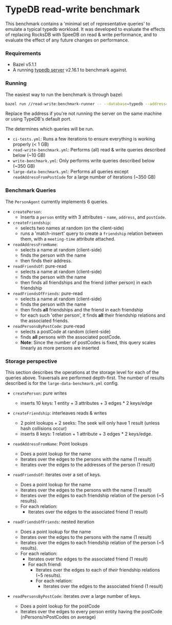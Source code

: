 # TypeDB read-write benchmark
This benchmark contains a 'minimal set of representative queries' to emulate a typical typedb workload.
It was developed to evaluate the effects of replacing RocksDB with SpeeDB on read & write performance,
and to evaluate the effect of any future changes on performance.
### Requirements 
* Bazel v5.1.1
* A running [typedb server](https://github.com/vaticle/typedb) v2.16.1 to benchmark against.

### Running
The easiest way to run the benchmark is through bazel:

```bash
bazel run //read-write:benchmark-runner -- --database=typedb --address=127.0.0.1:1729 --config=read-write/config/<config-file>.yml
```

Replace the address if you're not running the server on the same machine or using TypeDB's default port. 

The <config-file> determines which queries will be run.
* `ci-tests.yml`: Runs a few iterations to ensure everything is working properly (< 1 GB)
* `read-write-benchmark.yml`: Performs (all) read & write queries described below (~10 GB)
* `write-benchmark.yml`: Only performs write queries described below (~350 GB)
* `large-data-benchmark.yml`: Performs all queries except `readAddressFromPostCode` for a large number of iterations (~350 GB)

### Benchmark Queries

The `PersonAgent` currently implements 6 queries.
* `createPerson`:
  * Inserts a `person` entity with 3 attributes - `name`, `address`, and `postCode`.
* `createFriendship`:
  * selects two names at random (on the client-side)
  * runs a 'match-insert' query to create a `friendship` relation between them, with a `meeting-time` attribute attached.
* `readAddressFromName`: 
  * selects a name at random (client-side)
  * finds the person with the name
  * then finds their address. 
* `readFriendsOf`: pure-read
  * selects a name at random (client-side)
  * finds the person with the name
  * then finds all friendships and the friend (other person) in each friendship
* `readFriendsOfFriends`: pure-read
  * selects a name at random (client-side)
  * finds the person with the name
  * then finds __all__ friendships and the friend in each friendship
  * for each such 'other person', it finds __all__ their friendship relations and the associated friends. 
* `readPersonsByPostCode`: pure-read
  * selects a postCode at random (client-side)
  * finds __all__ persons with the associated postCode.
  * __Note__: Since the number of postCodes is fixed, this query scales linearly as more persons are inserted

### Storage perspective
This section describes the operations at the storage level for each of the queries above.
Traversals are performed depth-first. The number of results described is for the `large-data-benchmark.yml` config.

* `createPerson`: pure writes
    * inserts 10 keys: 1 entity + 3 attributes + 3 edges * 2 keys/edge 
* `createFriendship`: interleaves reads & writes 
  * 2 point lookups + 2 seeks: The seek will only have 1 result (unless hash collisions occur)
  * inserts 8 keys: 1 relation + 1 attribute + 3 edges * 2 keys/edge.
* `readAddressFromName`: Point lookups
  * Does a point lookup for the name
  * Iterates over the edges to the persons with the name (1 result)
  * Iterates over the edges to the addresses of the person (1 result)
* `readFriendsOf`: iterates over a set of keys.
  * Does a point lookup for the name
  *  Iterates over the edges to the persons with the name (1 result)
  *  Iterates over the edges to each friendship relation of the person (~5 results).
  * For each relation:
    *  Iterates over the edges to the associated friend (1 result)
* `readFriendsOfFriends`: nested iteration
  * Does a point lookup for the name
  * Iterates over the edges to the persons with the name (1 result)
  * Iterates over the edges to each friendship relation of the person (~5 results).
  * For each relation:
    * Iterates over the edges to the associated friend (1 result)
    * For each friend:
      * Iterates over the edges to each of _their_ friendship relations (~5 results).
      * For each relation:
        * Iterates over the edges to the associated friend (1 result)

* `readPersonsByPostCode`: iterates over a large number of keys.
  * Does a point lookup for the postCode
  * Iterates over the edges to every person entity having the postCode (nPersons/nPostCodes on average)
    